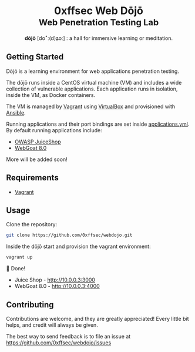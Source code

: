 <h1 align="center">
0xffsec Web Dōjō
<br>
<small>Web Penetration Testing Lab</small>
</h1>
<p align="center">
<b>dōjō</b> [doꜜː(d)ʑoː] : a hall for immersive learning or meditation.
</p>

## Getting Started

Dōjō is a learning environment
for web applications penetration testing.

The dōjō runs inside a CentOS virtual machine (VM)
and includes a wide collection of vulnerable applications.
Each application runs in isolation, inside the VM, as Docker containers.

The VM is managed by [Vagrant](https://www.vagrantup.com/) using [VirtualBox](https://www.virtualbox.org/) and provisioned with [Ansible](https://www.ansible.com/).

Running applications and their port bindings are set inside [applications.yml](applications.yml). By default running applications include:

- [OWASP JuiceShop](https://owasp.org/www-project-juice-shop/)
- [WebGoat 8.0](https://github.com/WebGoat/WebGoat)

More will be added soon!


## Requirements

- [Vagrant](https://www.vagrantup.com/)

## Usage

Clone the repository:

```sh
git clone https://github.com/0xffsec/webdojo.git
```

Inside the dōjō start and provision the vagrant environment:

```sh
vagrant up
```

:martial_arts_uniform: Done!

- Juice Shop - http://10.0.0.3:3000
- WebGoat 8.0 - http://10.0.0.3:4000

## Contributing

Contributions are welcome, and they are greatly appreciated! Every little bit helps, and credit will always be given.

The best way to send feedback is to file an issue at https://github.com/0xffsec/webdojo/issues
